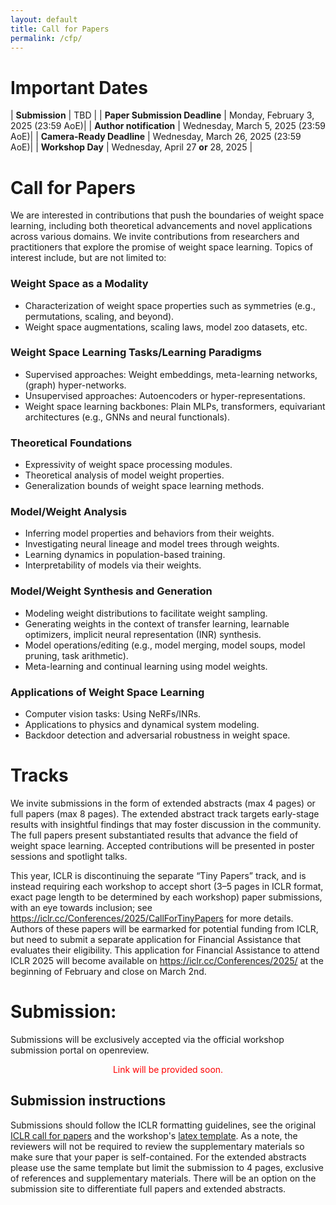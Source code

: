 ```yaml
---
layout: default
title: Call for Papers
permalink: /cfp/
---
```


# Important Dates

| **Submission**          | TBD |
| **Paper Submission Deadline**            | Monday, February 3, 2025 (23:59 AoE)|
| **Author notification** | Wednesday, March 5, 2025 (23:59 AoE)|
| **Camera-Ready Deadline** | Wednesday, March 26, 2025 (23:59 AoE)|
| **Workshop Day** | Wednesday, April 27 **or** 28, 2025 |

# Call for Papers

We are interested in contributions that push the boundaries of weight space learning, including both theoretical advancements and novel applications across various domains. We invite contributions from researchers and practitioners that explore the promise of weight space learning. Topics of interest include, but are not limited to:

### Weight Space as a Modality

- Characterization of weight space properties such as symmetries (e.g., permutations, scaling, and beyond).
- Weight space augmentations, scaling laws, model zoo datasets, etc.

### Weight Space Learning Tasks/Learning Paradigms

- Supervised approaches: Weight embeddings, meta-learning networks, (graph) hyper-networks.
- Unsupervised approaches: Autoencoders or hyper-representations.
- Weight space learning backbones: Plain MLPs, transformers, equivariant architectures (e.g., GNNs and neural functionals).

### Theoretical Foundations

- Expressivity of weight space processing modules.
- Theoretical analysis of model weight properties.
- Generalization bounds of weight space learning methods.

### Model/Weight Analysis

- Inferring model properties and behaviors from their weights.
- Investigating neural lineage and model trees through weights.
- Learning dynamics in population-based training.
- Interpretability of models via their weights.

### Model/Weight Synthesis and Generation

- Modeling weight distributions to facilitate weight sampling.
- Generating weights in the context of transfer learning, learnable optimizers, implicit neural representation (INR) synthesis.
- Model operations/editing (e.g., model merging, model soups, model pruning, task arithmetic).
- Meta-learning and continual learning using model weights.

### Applications of Weight Space Learning

- Computer vision tasks: Using NeRFs/INRs.
- Applications to physics and dynamical system modeling.
- Backdoor detection and adversarial robustness in weight space.

# Tracks

We invite submissions in the form of extended abstracts (max 4 pages) or full papers (max 8 pages). The extended abstract track targets early-stage results with insightful findings that may foster discussion in the community. 
The full papers present substantiated results that advance the field of weight space learning.
Accepted contributions will be presented in poster sessions and spotlight talks. 

This year, ICLR is discontinuing the separate “Tiny Papers” track, and is instead requiring each workshop to accept short (3–5 pages in ICLR format, exact page length to be determined by each workshop) paper submissions, with an eye towards inclusion; see ​​https://iclr.cc/Conferences/2025/CallForTinyPapers for more details. Authors of these papers will be earmarked for potential funding from ICLR, but need to submit a separate application for Financial Assistance that evaluates their eligibility. This application for Financial Assistance to attend ICLR 2025 will become available on https://iclr.cc/Conferences/2025/ at the beginning of February and close on March 2nd.

# Submission:
Submissions will be exclusively accepted via the official workshop submission portal on openreview. 

<p style="text-align:center;color:#F00;">Link will be provided soon.</p>

## Submission instructions

Submissions should follow the ICLR formatting guidelines, see the original [ICLR call for papers](https://iclr.cc/Conferences/2025/CallForPapers) and the workshop's [latex template](/assets/iclr_workshop.zip). As a note, the reviewers will not be required to review the supplementary materials so make sure that your paper is self-contained. For the extended abstracts please use the same template but limit the submission to 4 pages, exclusive of references and supplementary materials. There will be an option on the submission site to differentiate full papers and extended abstracts.